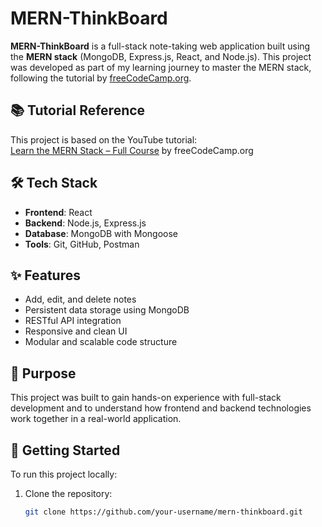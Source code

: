# MERN-ThinkBoard

**MERN-ThinkBoard** is a full-stack note-taking web application built using the **MERN stack** (MongoDB, Express.js, React, and Node.js). This project was developed as part of my learning journey to master the MERN stack, following the tutorial by [freeCodeCamp.org](https://www.freecodecamp.org/).

## 📚 Tutorial Reference

This project is based on the YouTube tutorial:  
[Learn the MERN Stack – Full Course](https://youtu.be/F9gB5b4jgOI?si=Mso288SHwy7-7i9t) by freeCodeCamp.org

## 🛠️ Tech Stack

- **Frontend**: React  
- **Backend**: Node.js, Express.js  
- **Database**: MongoDB with Mongoose  
- **Tools**: Git, GitHub, Postman

## ✨ Features

- Add, edit, and delete notes  
- Persistent data storage using MongoDB  
- RESTful API integration  
- Responsive and clean UI  
- Modular and scalable code structure

## 🎯 Purpose

This project was built to gain hands-on experience with full-stack development and to understand how frontend and backend technologies work together in a real-world application.

## 🚀 Getting Started

To run this project locally:

1. Clone the repository:
   ```bash
   git clone https://github.com/your-username/mern-thinkboard.git
